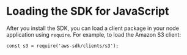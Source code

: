 # Loading the SDK for JavaScript<a name="loading-the-jssdk"></a>

After you install the SDK, you can load a client package in your node application using `require`\. For example, to load the Amazon S3 client:

```
const s3 = require('aws-sdk/clients/s3');
```